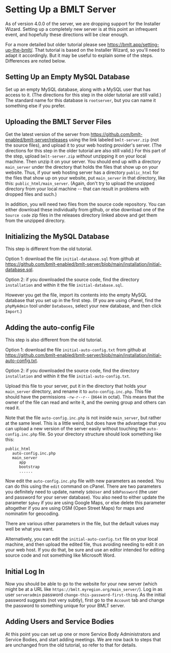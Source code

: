 # Setting Up a BMLT Server

As of version 4.0.0 of the server, we are dropping support for the Installer Wizard. Setting up a completely new server
is at this point an infrequent event, and hopefully these directions will be clear enough.

For a more detailed but older tutorial please see https://bmlt.app/setting-up-the-bmlt/. That tutorial is based on the Installer Wizard, so you'll need to adapt it accordingly. But it may be useful to explain some of the steps. Differences are noted below.

## Setting Up an Empty MySQL Database

Set up an empty MySQL database, along with a MySQL user that has access to it.  (The directions for this step in the older tutorial are still valid.) The standard name for this database is `rootserver`, but you can name it something else if you prefer.

## Uploading the BMLT Server Files

Get the latest version of the server from https://github.com/bmlt-enabled/bmlt-server/releases using the link labeled `bmlt-server.zip` (not the source files), and upload it to your web hosting provider's server. (The directions for this step in the older tutorial are also still valid.) For this part of the step, upload `bmlt-server.zip` *without* unzipping it on your local machine. Then unzip it on your server. You should end up with a directory `main_server` under the directory that holds the files that show up on your website. Thus, if your web hosting server has a directory `public_html` for the files that show up on your website, put `main_server` in that directory, like this: `public_html/main_server`. (Again, don't try to upload the unzipped directory from your local machine -- that can result in problems with dropped files and such.)

In addition, you will need two files from the source code repository. You can either download these individually from github, or else download one of the `Source code` zip files in the releases directory linked above and get them from the unzipped directory.

## Initializing the MySQL Database

This step is different from the old tutorial.

Option 1: download the file `initial-database.sql` from github at https://github.com/bmlt-enabled/bmlt-server/blob/main/installation/initial-database.sql.

Option 2: if you downloaded the source code, find the directory `installation` and within it the file `initial-database.sql`.

However you get the file, import its contents into the empty MySQL database that you set up in the first step.  (If you are using cPanel, find the `phpMyAdmin` tool under `Databases`, select your new database, and then click `Import`.)

## Adding the auto-config File

This step is also different from the old tutorial.

Option 1: download the file `initial-auto-config.txt` from github at https://github.com/bmlt-enabled/bmlt-server/blob/main/installation/initial-auto-config.txt.

Option 2: if you downloaded the source code, find the directory `installation` and within it the file `initial-auto-config.txt`.

Upload this file to your server, put it in the directory that holds your `main_server` directory, and rename it to `auto-config.inc.php`.  This file should have the permissions `-rw-r--r--` (`0644` in octal). This means that the owner of the file can read and write it, and the owning group and others can read it.

Note that the file `auto-config.inc.php` is not inside `main_server`, but rather at the same level. This is a little weird, but does have the advantage that you can upload a new version of the server easily without touching the `auto-config.inc.php` file.  So your directory structure should look something like this:
```
public_html
   auto-config.inc.php
   main_server
      app
      bootstrap
      ......
```

Now edit the `auto-config.inc.php` file with new parameters as needed. You can do this using the `edit` command on cPanel. There are two parameters you definitely need to update, namely `$dbUser` and `$dbPassword` (the user and password for your server database). You also need to either update the parameter `$gkey` if you are using Google Maps, or else delete this parameter altogether if you are using OSM (Open Street Maps) for maps and nominatim for geocoding.

There are various other parameters in the file, but the default values may well be what you want.

Alternatively, you can edit the `initial-auto-config.txt` file on your local machine, and then upload the edited file, thus avoiding needing to edit it on your web host. If you do that, be sure and use an editor intended for editing source code and not something like Microsoft Word.

## Initial Log In

Now you should be able to go to the website for your new server (which might be at a URL like `https://bmlt.myregion.org/main_server/`). Log in as user `serveradmin` password `change-this-password-first-thing`. As the initial password suggests (not very subtly), first go to the `Account` tab and change the password to something unique for your BMLT server.

## Adding Users and Service Bodies

At this point you can set up one or more Service Body Administrators and Service Bodies, and start adding meetings. We are now back to steps that are unchanged from the old tutorial, so refer to that for details.
